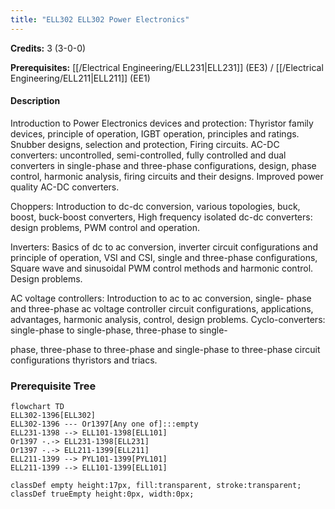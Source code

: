 ```yaml
---
title: "ELL302 ELL302 Power Electronics"
---
```

**Credits:** 3 (3-0-0)

**Prerequisites:** [[/Electrical Engineering/ELL231|ELL231]] (EE3) / [[/Electrical Engineering/ELL211|ELL211]] (EE1)

#### Description
Introduction to Power Electronics devices and protection: Thyristor family devices, principle of operation, IGBT operation, principles and ratings. Snubber designs, selection and protection, Firing circuits. AC-DC converters: uncontrolled, semi-controlled, fully controlled and dual converters in single-phase and three-phase configurations, design, phase control, harmonic analysis, firing circuits and their designs. Improved power quality AC-DC converters.

Choppers: Introduction to dc-dc conversion, various topologies, buck, boost, buck-boost converters, High frequency isolated dc-dc converters: design problems, PWM control and operation.

Inverters: Basics of dc to ac conversion, inverter circuit configurations and principle of operation, VSI and CSI, single and three-phase configurations, Square wave and sinusoidal PWM control methods and harmonic control. Design problems.

AC voltage controllers: Introduction to ac to ac conversion, single- phase and three-phase ac voltage controller circuit configurations, applications, advantages, harmonic analysis, control, design problems. Cyclo-converters: single-phase to single-phase, three-phase to single-

phase, three-phase to three-phase and single-phase to three-phase circuit configurations thyristors and triacs.

### Prerequisite Tree

```mermaid
flowchart TD
ELL302-1396[ELL302]
ELL302-1396 --- Or1397[Any one of]:::empty
ELL231-1398 --> ELL101-1398[ELL101]
Or1397 -.-> ELL231-1398[ELL231]
Or1397 -.-> ELL211-1399[ELL211]
ELL211-1399 --> PYL101-1399[PYL101]
ELL211-1399 --> ELL101-1399[ELL101]

classDef empty height:17px, fill:transparent, stroke:transparent;
classDef trueEmpty height:0px, width:0px;
```